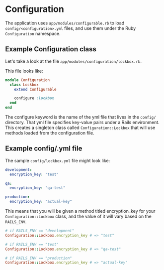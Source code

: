 # Configuration

The application uses `app/modules/configurable.rb` to load `config/<configuration>.yml` files, and use them under the
Ruby `Configuration` namespace.

## Example Configuration class

Let's take a look at the file `app/modules/configuration/lockbox.rb`.

This file looks like:

```ruby
module Configuration
  class Lockbox
    extend Configurable

    configure :lockbox
  end
end
```
The configure keyword is the name of the yml file that lives in the `config/` directory. That yml file specifies
key-value pairs under a Rails environment. This creates a singleton class called `Configuration::Lockbox` that will use
methods loaded from the configuration file.

## Example config/<filename>.yml file

The sample `config/lockbox.yml` file might look like:

```yml
development:
  encryption_key: "test"

qa:
  encryption_key: "qa-test"

production:
  encryption_key: "actual-key"
```

This means that you will be given a method titled encryption_key for your `Configuration::Lockbox` class, and the value
of it will vary based on the `RAILS_ENV`.

```ruby
# if RAILS_ENV == "development"
Configuration::Lockbox.encryption_key # => "test"

# if RAILS_ENV == "test"
Configuration::Lockbox.encryption_key # => "qa-test"

# if RAILS_ENV == "production"
Configuration::Lockbox.encryption_key # => "actual-key"
```
